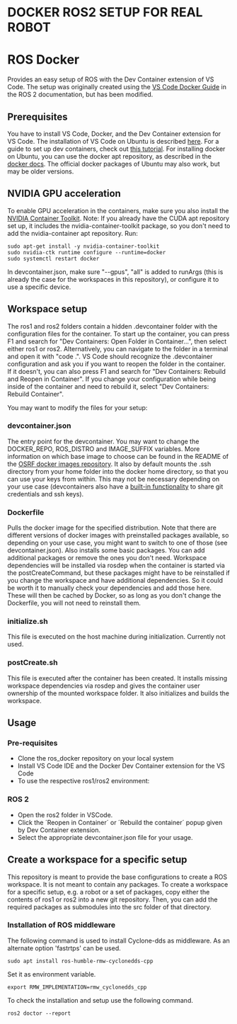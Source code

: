 # DOCKER ROS2 SETUP FOR REAL ROBOT

# ROS Docker

Provides an easy setup of ROS with the Dev Container extension of VS Code.
The setup was originally created using the [VS Code Docker Guide](https://docs.ros.org/en/humble/How-To-Guides/Setup-ROS-2-with-VSCode-and-Docker-Container.html) in the ROS 2 documentation, but has been modified.

## Prerequisites

You have to install VS Code, Docker, and the Dev Container extension for VS Code.
The installation of VS Code on Ubuntu is described [here](https://code.visualstudio.com/docs/setup/linux).
For a guide to set up dev containers, check out [this tutorial](https://code.visualstudio.com/docs/devcontainers/tutorial).
For installing docker on Ubuntu, you can use the docker apt repository, as described in the [docker docs](https://docs.docker.com/engine/install/ubuntu/).
The official docker packages of Ubuntu may also work, but may be older versions.

## NVIDIA GPU acceleration

To enable GPU acceleration in the containers, make sure you also install the [NVIDIA Container Toolkit](https://docs.nvidia.com/datacenter/cloud-native/container-toolkit/latest/install-guide.html). Note: If you already have the CUDA apt repository set up, it includes the nvidia-container-toolkit package, so you don't need to add the nvidia-container apt repository. Run:

```
sudo apt-get install -y nvidia-container-toolkit
sudo nvidia-ctk runtime configure --runtime=docker
sudo systemctl restart docker
```

In devcontainer.json, make sure "--gpus", "all" is added to runArgs (this is already the case for the workspaces in this repository), or configure it to use a specific device.

## Workspace setup

The ros1 and ros2 folders contain a hidden .devcontainer folder with the configuration files for the container.
To start up the container, you can press F1 and search for "Dev Containers: Open Folder in Container...", then select either ros1 or ros2.
Alternatively, you can navigate to the folder in a terminal and open it with "code .".
VS Code should recognize the .devcontainer configuration and ask you if you want to reopen the folder in the container.
If it doesn't, you can also press F1 and search for "Dev Containers: Rebuild and Reopen in Container".
If you change your configuration while being inside of the container and need to rebuild it, select "Dev Containers: Rebuild Container".

You may want to modify the files for your setup:

### devcontainer.json

The entry point for the devcontainer.
You may want to change the DOCKER_REPO, ROS_DISTRO and IMAGE_SUFFIX variables.
More information on which base image to choose can be found in the README of the [OSRF docker images repository](https://github.com/osrf/docker_images).
It also by default mounts the .ssh directory from your home folder into the docker home directory, so that you can use your keys from within.
This may not be necessary depending on your use case (devcontainers also have a [built-in functionality](https://code.visualstudio.com/remote/advancedcontainers/sharing-git-credentials) to share git credentials and ssh keys).

### Dockerfile

Pulls the docker image for the specified distribution.
Note that there are different versions of docker images with preinstalled packages available, so depending on your use case, you might want to switch to one of those (see devcontainer.json).
Also installs some basic packages.
You can add additional packages or remove the ones you don't need.
Workspace dependencies will be installed via rosdep when the container is started via the postCreateCommand, but these packages might have to be reinstalled if you change the workspace and have additional dependencies.
So it could be worth it to manually check your dependencies and add those here.
These will then be cached by Docker, so as long as you don't change the Dockerfile, you will not need to reinstall them.

### initialize.sh

This file is executed on the host machine during initialization.
Currently not used.

### postCreate.sh

This file is executed after the container has been created.
It installs missing workspace dependencies via rosdep and gives the container user ownership of the mounted workspace folder.
It also initializes and builds the workspace.

## Usage

### Pre-requisites
- Clone the ros_docker repository on your local system
- Install VS Code IDE and the Docker Dev Container extension for the VS Code
- To use the respective ros1/ros2 environment:
### ROS 2
- Open the ros2 folder in VSCode. 
- Click the ´Reopen in Container´ or ´Rebuild the container´ popup given by Dev Container extension.
- Select the appropriate devcontainer.json file for your usage. 

## Create a workspace for a specific setup

This repository is meant to provide the base configurations to create a ROS workspace.
It is not meant to contain any packages.
To create a workspace for a specific setup, e.g. a robot or a set of packages, copy either the contents of ros1 or ros2 into a new git repository.
Then, you can add the required packages as submodules into the src folder of that directory.

### Installation of ROS middleware

The following command is used to install Cyclone-dds as middleware. As an alternate option 'fastrtps' can be used.

```sudo apt install ros-humble-rmw-cyclonedds-cpp```

Set it as environment variable.

```export RMW_IMPLEMENTATION=rmw_cyclonedds_cpp```

To check the installation and setup use the following command.

```ros2 doctor --report```
